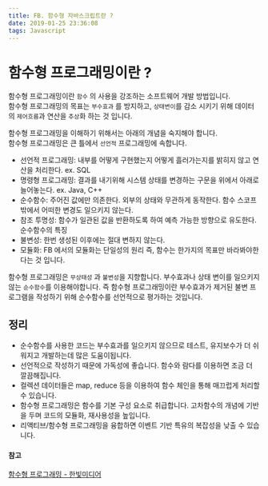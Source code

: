 ```yaml
---
title: FB. 함수형 자바스크립트란 ?
date: 2019-01-25 23:36:08
tags: Javascript
---
```


# 함수형 프로그래밍이란 ?

함수형 프로그래밍이란 `함수` 의 사용을 강조하는 소프트웨어 개발 방법입니다.  
함수형 프로그래밍의 목표는 `부수효과` 를 방지하고, `상태변이`를 감소 시키기 위해 데이터의 `제어흐름`과 연산을 `추상`화 하는 것 입니다.

함수형 프로그래밍을 이해하기 위해서는 아래의 개념을 숙지해야 합니다.  
함수형 프로그래밍은 큰 틀에서 `선언적` 프로그래밍에 속합니다.

- 선언적 프로그래밍: 내부를 어떻게 구현했는지 어떻게 흘러가는지를 밝히지 않고 연산을 처리한다. ex. SQL
- 명령형 프로그래밍: 결과를 내기위해 시스템 상태를 변경하는 구문을 위에서 아래로 늘어놓는다. ex. Java, C++
- 순수함수: 주어진 값에만 의존한다. 외부의 상태와 무관하게 동작한다. 함수 스코프 밖에서 어떠한 변경도 일으키지 않는다.
- 참조 투명성: 함수가 일관된 값을 반환하도록 하여 예측 가능한 방향으로 유도한다. 순수함수의 특징
- 불변성: 한번 생성된 이후에는 절대 변하지 않는다.
- 모듈화: FB 에서의 모듈화는 단일성의 원리 즉, 함수는 한가지의 목표만 바라봐야한다는 것 입니다.

함수형 프로그래밍은 `무상태성` 과 `불변성`을 지향합니다. 부수효과나 상태 변이를 일으키지 않는 `순수함수`를 이용해야합니다.
즉 함수형 프로그래밍이란 부수효과가 제거된 불변 프로그램을 작성하기 위해 순수함수를 선언적으로 평가하는 것입니다.

## 정리

- 순수함수를 사용한 코드는 부수효과를 일으키지 않으므로 테스트, 유지보수가 더 쉬워지고 개발하는데 많은 도움이됩니다.
- 선언적으로 작성하기 때문에 가독성에 좋습니다. 함수와 람다를 이용하면 조금 더 깔끔해집니다.
- 컬렉션 데이터들은 map, reduce 등을 이용하여 함수 체인을 통해 매끄럽게 처리할 수 있습니다.
- 함수형 프로그래밍은 함수를 기본 구성 요소로 취급합니다. 고차함수의 개념에 기반을 두며 코드의 모듈화, 재사용성을 높입니다.
- 리액티브/함수형 프로그래밍을 융합하면 이벤트 기반 특유의 복잡성을 낮출 수 있습니다.

#### 참고

[함수형 프로그래밍 - 한빛미디어](http://www.hanbit.co.kr/store/books/look.php?p_code=B2731337630)
